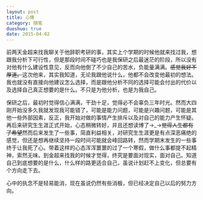 ```yaml
---
layout: post
title: 心情
category: 随笔
duoshuo: true
date: 2015-04-02
---
```


前两天金超来找我聊关于他辞职考研的事，其实上个学期的时候他就来找过我，想跟我分析下可行性，但是那段时间不碰巧也是我保研之后最迷茫的阶段，所以没有对他有什么建设性意见，反而向他倒了不少自己的苦水，负能量满满。<del>感觉我好不厚道。</del>这次他来，其实我知道，无论我跟他说什么，他都不会改变他最初的想法。我也就没有直接向他建议怎么选择，而是跟他分析不同的选择可能会付出的代价以及选择自己真正想要的是什么。不只是为他分析，也是为我自己。

保研之后，最初时觉得信心满满，干劲十足，觉得必不会辜负三年时光。然而大四刚开始没多久我就发现我可能错了，可能是能力问题，可能是兴趣问题，可能是其他一些外部因素，反正，我开始对做的事情产生排斥以及对自己的能力产生怀疑。再后来研究生生涯正式开始，心态稍微转好，并且还想读博了→_→<del>觉得人生都有了希望</del>然而后来发生了一些事，简直利益相关，对研究生生涯更是有点深恶痛绝的感觉，但还是想再继续坚持一段时间可能就会峰回路转，然而学期末发生的一些事终于让我死了心。带着这样的心态浑浑噩噩的过了一个寒假，做什么事都提不起精神，索然无味。到金超来找我的时候才觉得，终究是要面对现实，面对自己。知道自己到底想要的是什么，什么样的路更适合自己，虽说计划赶不上变化，但总要有个方向走下去。

心中的执念不是轻易能消，现在虽说仍然有些消极，但已经决定自己以后的努力方向。